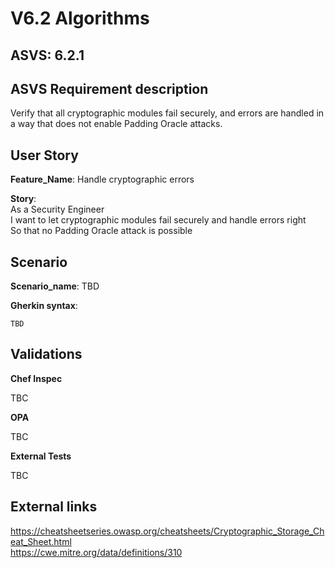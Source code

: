 # V6.2 Algorithms

## ASVS: 6.2.1

## ASVS Requirement description

Verify that all cryptographic modules fail securely, and errors are handled in a
way that does not enable Padding Oracle attacks.

## User Story

**Feature_Name**: Handle cryptographic errors

**Story**:\
As a Security Engineer\
I want to let cryptographic modules fail securely and handle errors right\
So that no Padding Oracle attack is possible

## Scenario

**Scenario_name**: TBD

**Gherkin syntax**:

```gherkin
TBD
```

## Validations

**Chef Inspec**

TBC

**OPA**

TBC

**External Tests**

TBC

## External links

<https://cheatsheetseries.owasp.org/cheatsheets/Cryptographic_Storage_Cheat_Sheet.html> \
<https://cwe.mitre.org/data/definitions/310>

